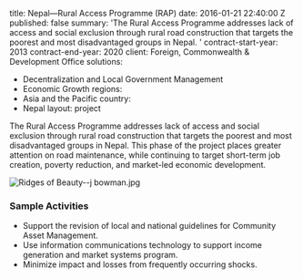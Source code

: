
title: Nepal—Rural Access Programme (RAP)
date: 2016-01-21 22:40:00 Z
published: false
summary: 'The Rural Access Programme addresses lack of access and social exclusion
  through rural road construction that targets the poorest and most disadvantaged
  groups in Nepal. '
contract-start-year: 2013
contract-end-year: 2020
client: Foreign, Commonwealth & Development Office
solutions:
- Decentralization and Local Government Management
- Economic Growth
regions:
- Asia and the Pacific
country:
- Nepal
layout: project


The Rural Access Programme addresses lack of access and social exclusion through rural road construction that targets the poorest and most disadvantaged groups in Nepal. This phase of the project places greater attention on road maintenance, while continuing to target short-term job creation, poverty reduction, and market-led economic development.

![Ridges of Beauty--j bowman.jpg](/uploads/Ridges%20of%20Beauty--j%20bowman.jpg)

###  Sample Activities

* Support the revision of local and national guidelines for Community Asset Management.
* Use information communications technology to support income generation and market systems program.
* Minimize impact and losses from frequently occurring shocks.
